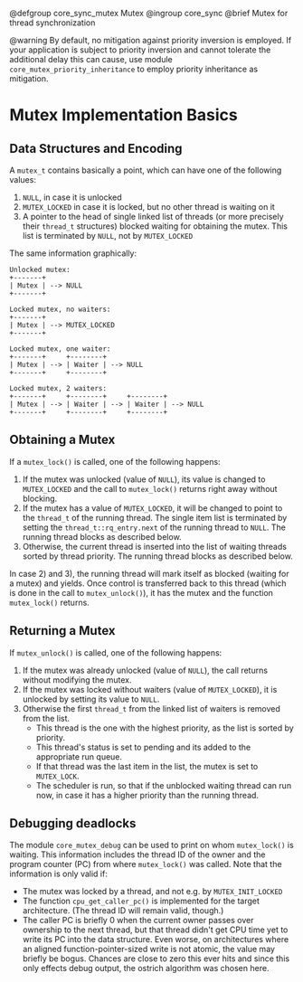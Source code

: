 @defgroup    core_sync_mutex Mutex
@ingroup     core_sync
@brief       Mutex for thread synchronization

@warning     By default, no mitigation against priority inversion is
             employed. If your application is subject to priority inversion
             and cannot tolerate the additional delay this can cause, use
             module `core_mutex_priority_inheritance` to employ
             priority inheritance as mitigation.

Mutex Implementation Basics
===========================

Data Structures and Encoding
----------------------------

A `mutex_t` contains basically a point, which can have one of the following
values:

1. `NULL`, in case it is unlocked
2. `MUTEX_LOCKED` in case it is locked, but no other thread is waiting on it
3. A pointer to the head of single linked list of threads (or more precisely
   their `thread_t` structures) blocked waiting for obtaining the mutex. This
   list is terminated by `NULL`, not by `MUTEX_LOCKED`

The same information graphically:

~~~~~~~~~~~~~~~~~~~~~~~~~~~~~~~~~~~~~~~~~~~~~~~~~~~~~~~~~~~~~~~~~~~~~~~~~~~~~
Unlocked mutex:
+-------+
| Mutex | --> NULL
+-------+

Locked mutex, no waiters:
+-------+
| Mutex | --> MUTEX_LOCKED
+-------+

Locked mutex, one waiter:
+-------+     +--------+
| Mutex | --> | Waiter | --> NULL
+-------+     +--------+

Locked mutex, 2 waiters:
+-------+     +--------+     +--------+
| Mutex | --> | Waiter | --> | Waiter | --> NULL
+-------+     +--------+     +--------+
~~~~~~~~~~~~~~~~~~~~~~~~~~~~~~~~~~~~~~~~~~~~~~~~~~~~~~~~~~~~~~~~~~~~~~~~~~~~~

Obtaining a Mutex
-----------------

If a `mutex_lock()` is called, one of the following happens:

1. If the mutex was unlocked (value of `NULL`), its value is changed to
   `MUTEX_LOCKED` and the call to `mutex_lock()` returns right away without
   blocking.
2. If the mutex has a value of `MUTEX_LOCKED`, it will be changed to point to
   the `thread_t` of the running thread. The single item list is terminated
   by setting the `thread_t::rq_entry.next` of the running thread to `NULL`.
   The running thread blocks as described below.
3. Otherwise, the current thread is inserted into the list of waiting
   threads sorted by thread priority. The running thread blocks as described
   below.

In case 2) and 3), the running thread will mark itself as blocked (waiting
for a mutex) and yields. Once control is transferred back to this thread
(which is done in the call to `mutex_unlock()`), it has the mutex and the
function `mutex_lock()` returns.

Returning a Mutex
-----------------

If `mutex_unlock()` is called, one of the following happens:

1. If the mutex was already unlocked (value of `NULL`), the call returns
   without modifying the mutex.
2. If the mutex was locked without waiters (value of `MUTEX_LOCKED`), it is
   unlocked by setting its value to `NULL`.
3. Otherwise the first `thread_t` from the linked list of waiters is removed
   from the list.
    - This thread is the one with the highest priority, as the list is sorted
      by priority.
    - This thread's status is set to pending and its added to the appropriate
      run queue.
    - If that thread was the last item in the list, the mutex is set to
      `MUTEX_LOCK`.
    - The scheduler is run, so that if the unblocked waiting thread can
      run now, in case it has a higher priority than the running thread.

Debugging deadlocks
-------------------

The module `core_mutex_debug` can be used to print on whom `mutex_lock()`
is waiting. This information includes the thread ID of the owner and the
program counter (PC) from where `mutex_lock()` was called. Note that the
information is only valid if:

- The mutex was locked by a thread, and not e.g. by `MUTEX_INIT_LOCKED`
- The function `cpu_get_caller_pc()` is implemented for the target
  architecture. (The thread ID will remain valid, though.)
- The caller PC is briefly 0 when the current owner passes over ownership
  to the next thread, but that thread didn't get CPU time yet to write its
  PC into the data structure. Even worse, on architectures where an aligned
  function-pointer-sized write is not atomic, the value may briefly be
  bogus. Chances are close to zero this ever hits and since this only
  effects debug output, the ostrich algorithm was chosen here.
